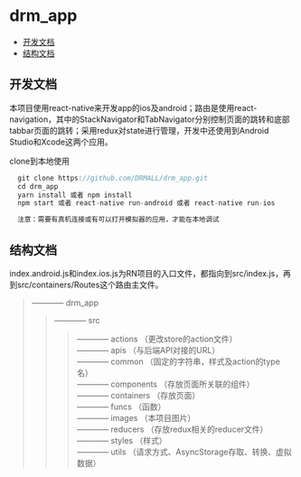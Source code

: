 # drm_app

* [开发文档](#开发文档)
* [结构文档](#结构文档)

## 开发文档
本项目使用react-native来开发app的ios及android；路由是使用react-navigation，其中的StackNavigator和TabNavigator分别控制页面的跳转和底部tabbar页面的跳转；采用redux对state进行管理，开发中还使用到Android Studio和Xcode这两个应用。

clone到本地使用
```js
  git clone https://github.com/DRMALL/drm_app.git
  cd drm_app
  yarn install 或者 npm install
  npm start 或者 react-native run-android 或者 react-native run-ios

  注意：需要有真机连接或有可以打开模拟器的应用，才能在本地调试
```


## 结构文档
index.android.js和index.ios.js为RN项目的入口文件，都指向到src/index.js，再到src/containers/Routes这个路由主文件。

> ———— drm_app
>> ———— src
>>> ———— actions （更改store的action文件）    
>>> ———— apis （与后端API对接的URL）    
>>> ———— common （固定的字符串，样式及action的type名）    
>>> ———— components （存放页面所关联的组件）    
>>> ———— containers （存放页面）    
>>> ———— funcs （函数）    
>>> ———— images （本项目图片）    
>>> ———— reducers （存放redux相关的reducer文件）    
>>> ———— styles （样式）    
>>> ———— utils （请求方式、AsyncStorage存取、转换、虚拟数据）    

